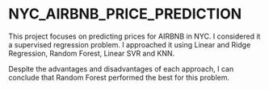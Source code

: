 # NYC_AIRBNB_PRICE_PREDICTION

This project focuses on predicting prices for AIRBNB in NYC. I considered it a supervised regression problem.
I approached it using Linear and Ridge Regression, Random Forest, Linear SVR and KNN.

Despite the advantages and disadvantages of each approach, I can conclude that Random Forest performed the best for this problem.
